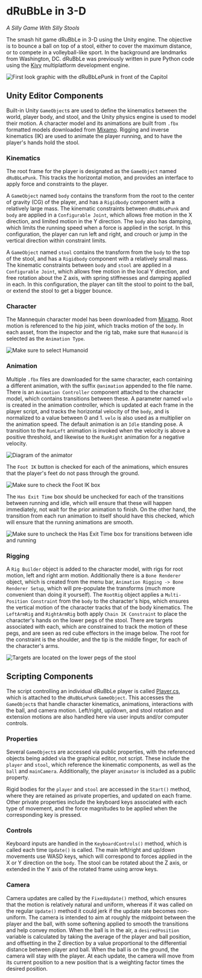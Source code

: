 # dRuBbLe in 3-D
_A Silly Game With Silly Stools_

The smash hit game dRuBbLe in 3-D using the Unity engine.
The objective is to bounce a ball on top of a stool, either to cover the maximum distance, or to compete in a volleyball-like sport.
In the background are landmarks from Washington, DC.
dRuBbLe was previously written in pure Python code using the [Kivy](https://kivy.org) multiplatform development engine.

![First look graphic with the dRuBbLePunk in front of the Capitol](images/d3firstLook.jpg)

## Unity Editor Components

Built-in Unity `GameObject`s are used to define the kinematics between the world, player body, and stool, and the Unity physics engine is used to model their motion.
A character model and its animations are built from `.fbx` formatted models downloaded from [Mixamo](https://mixamo.com).
Rigging and inverse kinematics (IK) are used to animate the player running, and to have the player's hands hold the stool.

### Kinematics

The root frame for the player is designated as the `GameObject` named `dRuBbLePunk`.
This tracks the horizontal motion, and provides an interface to apply force and constraints to the player.

A `GameObject` named `body` contains the transform from the root to the center of gravity (CG) of the player, and has a `Rigidbody` component with a relatively large mass.
The kinematic constraints between `dRuBbLePunk` and `body` are applied in a `Configurable Joint`, which allows free motion in the X direction, and limited motion in the Y direction.
The `body` also has damping, which limits the running speed when a force is applied in the script.
In this configuration, the player can run left and right, and crouch or jump in the vertical direction within constraint limits.

A `GameObject` named `stool` contains the transform from the `body` to the top of the stool, and has a `Rigidbody` component with a relatively small mass.
The kinematic constraints between `body` and `stool` are applied in a `Configurable Joint`, which allows free motion in the local Y direction, and free rotation about the Z axis, with spring stiffnesses and damping applied in each.
In this configuration, the player can tilt the stool to point to the ball, or extend the stool to get a bigger bounce.

### Character

The Mannequin character model has been downloaded from [Mixamo](mixamo.com).
Root motion is referenced to the hip joint, which tracks motion of the `body`.
In each asset, from the inspector and the rig tab, make sure that `Humanoid` is selected as the `Animation Type`.

![Make sure to select Humanoid](images/humanoid.png)

### Animation

Multiple `.fbx` files are downloaded for the same character, each containing a different animation, with the suffix `@animation` appended to the file name.
There is an `Animation Controller` component attached to the character model, which contains transitions between these.
A parameter named `velo` is created in the animation controller, which is updated at each frame in the player script, and tracks the horizontal velocity of the `body`, and is normalized to a value between 0 and 1.
`velo` is also used as a multiplier on the animation speed.
The default animation is an `Idle` standing pose.
A transition to the `RunLeft` animation is invoked when the velocity is above a positive threshold, and likewise to the `RunRight` animation for a negative velocity.

![Diagram of the animator](images/animator.png)

The `Foot IK` button is checked for each of the animations, which ensures that the player's feet do not pass through the ground.

![Make sure to check the Foot IK box](images/footIK.png)

The `Has Exit Time` box should be unchecked for each of the transitions between running and idle, which will ensure that these will happen immediately, not wait for the prior animation to finish.
On the other hand, the transition from each run animation to itself should have this checked, which will ensure that the running animations are smooth.

![Make sure to uncheck the Has Exit Time box for transitions between idle and running](images/exitTime.png)


### Rigging

A `Rig Builder` object is added to the character model, with rigs for root motion, left and right arm motion.
Additionally there is a `Bone Renderer` object, which is created from the menu bar, `Animation Rigging -> Bone Renderer Setup`, which will pre-populate the transforms (much more convenient than doing it yourself).
The `RootRig` object applies a `Multi-Position Constraint` from the `body` to the character's hips, which ensures the vertical motion of the character tracks that of the body kinematics.
The `LeftArmRig` and `RightArmRig` both apply `Chain IK Constraint` to place the character's hands on the lower pegs of the stool.
There are targets associated with each, which are constrained to track the motion of these pegs, and are seen as red cube effectors in the image below.
The root for the constraint is the shoulder, and the tip is the middle finger, for each of the character's arms.

![Targets are located on the lower pegs of the stool](images/targets.png)

## Scripting Components

The script controlling an individual dRuBbLe player is called [Player.cs](dRuBbLe3D/Assets/Player.cs), which is attached to the `dRuBbLePunk` `GameObject`.
This accesses the `GameObject`s that handle character kinematics, animations, interactions with the ball, and camera motion.
Left/right, up/down, and stool rotation and extension motions are also handled here via user inputs and/or computer controls.

### Properties

Several `GameObject`s are accessed via public properties, with the referenced objects being added via the graphical editor, not script.
These include the `player` and `stool`, which reference the kinematic components, as well as the `ball` and `mainCamera`.
Additionally, the player `animator` is included as a public property.

Rigid bodies for the `player` and `stool` are accessed in the `Start()` method, where they are retained as private properties, and updated on each frame.
Other private properties include the keyboard keys associated with each type of movement, and the force magnitudes to be applied when the corresponding key is pressed.

### Controls

Keyboard inputs are handled in the `KeyboardControls()` method, which is called each time `Update()` is called.
The main left/right and up/down movements use WASD keys, which will correspond to forces applied in the X or Y direction on the `body`.
The stool can be rotated about the Z axis, or extended in the Y axis of the rotated frame using arrow keys.

### Camera

Camera updates are called by the `FixedUpdate()` method, which ensures that the motion is relatively natural and uniform, whereas if it was called on the regular `Update()` method it could jerk if the update rate becomes non-uniform.
The camera is intended to aim at roughly the midpoint between the player and the ball, with some softening applied to smooth the transitions and help convey motion.
When the ball is in the air, a `desiredPosition` variable is calculated by taking the average of the player and ball position, and offsetting in the Z direction by a value proportional to the differential distance between player and ball.
When the ball is on the ground, the camera will stay with the player.
At each update, the camera will move from its current position to a new position that is a weighting factor times the desired position.
